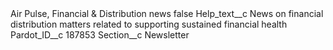 <?xml version="1.0" encoding="UTF-8"?>
<CustomMetadata xmlns="http://soap.sforce.com/2006/04/metadata" xmlns:xsi="http://www.w3.org/2001/XMLSchema-instance" xmlns:xsd="http://www.w3.org/2001/XMLSchema">
    <label>Air Pulse, Financial &amp; Distribution news</label>
    <protected>false</protected>
    <values>
        <field>Help_text__c</field>
        <value xsi:type="xsd:string">News on financial distribution matters related to supporting sustained financial health</value>
    </values>
    <values>
        <field>Pardot_ID__c</field>
        <value xsi:type="xsd:string">187853</value>
    </values>
    <values>
        <field>Section__c</field>
        <value xsi:type="xsd:string">Newsletter</value>
    </values>
</CustomMetadata>
